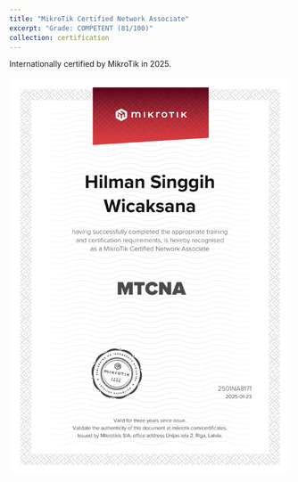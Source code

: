 ```yaml
---
title: "MikroTik Certified Network Associate"
excerpt: "Grade: COMPETENT (81/100)"
collection: certification
---
```


Internationally certified by MikroTik in 2025.
<br/><br/>
<img src='/images/mtcna.png'>
